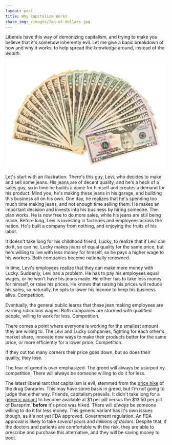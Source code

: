 ```yaml
---
layout: post
title: Why Capitalism Works
share_img: /images/fan-of-dollars.jpg
---
```

Liberals have this way of demonizing capitalism, and trying to make you believe that it's somehow inherently evil. Let me give a basic breakdown of how and why it works, to help spread the *knowledge* around, instead of the *wealth*.

<img class="centered" src="/images/fan-of-dollars.jpg" />

Let's start with an illustration. There's this guy, Levi, who decides to make and sell some jeans. His jeans are of decent quality, and he's a heck of a sales guy, so in time he builds a name for himself and creates a demand for his product. Mind you, he's making these jeans in his garage, and building this business all on his own. One day, he realizes that he's spending too much time making jeans, and not enough time selling them. He makes an important decision and invests into his business by hiring someone. The plan works. He is now free to do more sales, while his jeans are still being made. Before long, Levi is investing in factories and employees across the nation. He's built a company from nothing, and enjoying the fruits of his labor.

It doesn't take long for his childhood friend, Lucky, to realize that if Levi can do it, so can he. Lucky makes jeans of equal quality for the same price, but he's willing to live with less money for himself, so he pays a higher wage to his workers. Both companies become nationally renowned.

In time, Levi's employees realize that they can make more money with Lucky. Suddenly, Levi has a problem. He has to pay his employees equal wages, or he won't have his jeans made. He either has to take less money for himself, or raise his prices. He knows that raising his prices will reduce his sales, so naturally, he opts to lower his income to keep his business alive. Competition.

Eventually, the general public learns that these jean making employees are earning ridiculous wages. Both companies are stormed with qualified people, willing to work for less. Competition. 

There comes a point where everyone is working for the smallest amount they are willing to. The Levi and Lucky companies, fighting for each other's market share, innovate new ways to make their products better for the same price, or more efficiently for a lower price. Competition.

If they cut too many corners their price goes down, but so does their quality, they lose.

The fear of greed is over emphasized. The greed will always be usurped by competition. There will always be someone willing to do it for less.

The latest liberal rant that capitalism is evil, stemmed from the [price hike][1] of the drug Daraprim. This may have some basis in greed, but I'm not going to judge that either way. Friends, capitalism prevails. It didn't take long for a [generic variant][2] to become available at $1 per pill versus the $13.50 per pill of Daraprim, **before** it's price was hiked. There will *always* be someone willing to do it for less money. This generic variant has it's own issues though, as it's not yet FDA approved. Government regulation. An FDA approval is likely to take *several years* and *millions of dollars*. Despite that, if the doctors and patients are comfortable with the risk, they are able to prescribe and purchase this alternative, and they will be saving money to boot.

[1]:http://www.nytimes.com/2015/09/21/business/a-huge-overnight-increase-in-a-drugs-price-raises-protests.html?_r=0 
[2]:http://arstechnica.com/science/2015/10/drug-with-rage-inducing-5000-price-hike-now-has-1pill-competitor/
